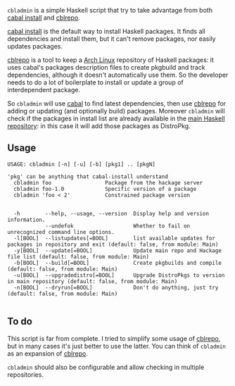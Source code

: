 `cbladmin` is a simple Haskell script that try to take advantage from both
[cabal install][cabal-install] and [cblrepo][cblrepo].

[cabal install][cabal-install] is the default way to install Haskell packages.
It finds all dependencies and install them, but it can't remove packages, nor
easily updates packages.

[cblrepo][cblrepo] is a tool to keep a [Arch Linux][arch] repository of Haskell
packages: it uses cabal's packages description files to create pkgbuild and
track dependencies, although it doesn't automatically use them. So the
developer needs to do a lot of boilerplate to install or update a group of
interdependent package.

So `cbladmin` will use [cabal][cabal-install] to find latest dependencies, then
use [cblrepo][cblrepo] for adding or updating (and optionally build) packages.
Moreover `cbladmin` will check if the packages in install list are already
available in the [main Haskell repository][main-repo]: in this case it will add
those packages as DistroPkg.

## Usage

```
USAGE: cbladmin [-n] [-u] [-b] [pkg1] .. [pkgN]

'pkg' can be anything that cabal-install understand
  cbladmin foo                 Package from the hackage server
  cbladmin foo-1.0             Specific version of a package
  cbladmin 'foo < 2'           Constrained package version


  -h        --help, --usage, --version  Display help and version information.                                 
            --undefok                   Whether to fail on unrecognized command line options.
  -l[BOOL]  --listupdates[=BOOL]        list available updates for packages in repository and exit (default: false, from module: Main)
  -y[BOOL]  --update[=BOOL]             Update main repo and Hackage file list (default: false, from module: Main)
  -b[BOOL]  --build[=BOOL]              Create pkgbuilds and compile (default: false, from module: Main)      
  -u[BOOL]  --upgradedistro[=BOOL]      Upgrade DistroPkgs to version in main repository (default: false, from module: Main)
  -n[BOOL]  --dryrun[=BOOL]             Don't do anything, just try (default: false, from module: Main)  


````

## To do

This script is far from complete. I tried to simplify some usage of
[cblrepo][cblrepo], but in many cases it's just better to use the latter. You
can think of `cbladmin` as an expansion of [cblrepo][cblrepo].

`cbladmin` should also be configurable and allow checking in multiple repositories.

[cabal-install]: http://hackage.haskell.org/package/cabal-install
[cblrepo]: https://github.com/magthe/cblrepo
[arch]: http://www.archlinux.org
[main-repo]: https://github.com/archhaskell/habs
